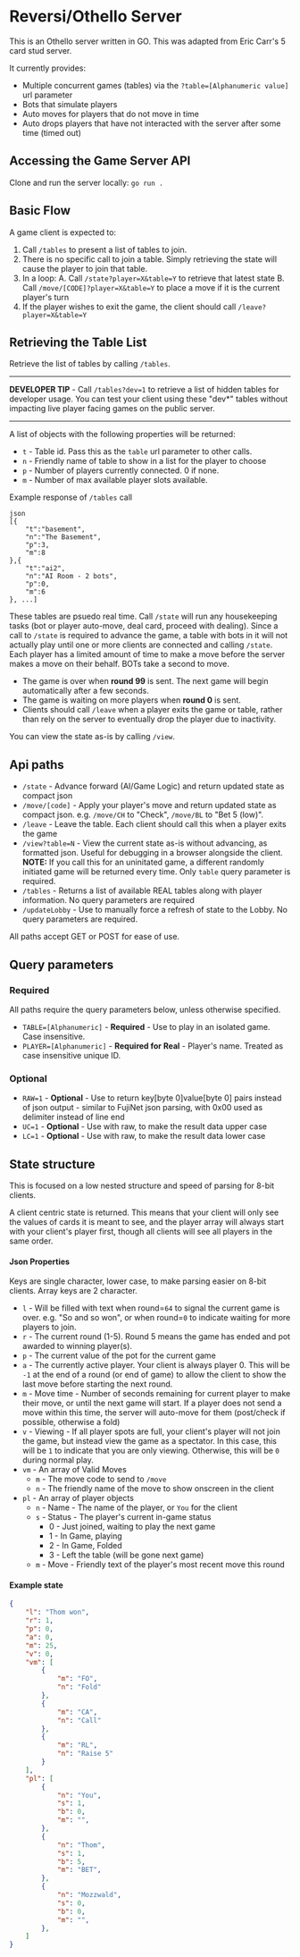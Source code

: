 # Reversi/Othello Server
This is an Othello server written in GO. This was adapted from Eric Carr's 5 card stud server.  

It currently provides:
* Multiple concurrent games (tables) via the `?table=[Alphanumeric value]` url parameter
* Bots that simulate players 
* Auto moves for players that do not move in time 
* Auto drops players that have not interacted with the server after some time (timed out)

## Accessing the Game Server API

Clone and run the server locally:
    ```
    go run .
    ```


## Basic Flow

A game client is expected to:

1. Call `/tables` to present a list of tables to join.
2. There is no specific call to join a table. Simply retrieving the state will cause the player to join that table.
2. In a loop:
    A. Call `/state?player=X&table=Y` to retrieve that latest state
    B. Call `/move/[CODE]?player=X&table=Y` to place a move if it is the current player's turn
3. If the player wishes to exit the game, the client should call `/leave?player=X&table=Y`


## Retrieving the Table List

Retrieve the list of tables by calling `/tables`. 
___
**DEVELOPER TIP** - Call `/tables?dev=1` to retrieve a list of hidden tables for developer usage. You can test your client using these "dev*" tables without impacting live player facing games on the public server.
___

A list of objects with the following properties will be returned:

* `t` - Table id. Pass this as the `table` url parameter to other calls.
* `n` - Friendly name of table to show in a list for the player to choose
* `p` - Number of players currently connected. 0 if none.
* `m` - Number of max available player slots available.

Example response of `/tables` call
```
json
[{
    "t":"basement",
    "n":"The Basement",
    "p":3,
    "m":8
},{
    "t":"ai2",
    "n":"AI Room - 2 bots",
    "p":0,
    "m":6
}, ...]
```

These tables are psuedo real time. Call `/state` will run any housekeeping tasks (bot or player auto-move, deal card, proceed with dealing). Since a call to `/state` is required to advance the game, a table with bots in it will not actually play until one or more clients are connected and calling `/state`. Each player has a limited amount of time to make a move before the server makes a move on their behalf. BOTs take a second to move.

* The game is over when **round 99** is sent. The next game will begin automatically after a few seconds.
* The game is waiting on more players when **round 0** is sent.
* Clients should call `/leave` when a player exits the game or table, rather than rely on the server to eventually drop the player due to inactivity.

You can view the state as-is by calling `/view`.

## Api paths

* `/state` - Advance forward (AI/Game Logic) and return updated state as compact json
* `/move/[code]` - Apply your player's move and return updated state as compact json. e.g. ``/move/CH`` to "Check", ``/move/BL`` to "Bet 5 (low)".
* `/leave` - Leave the table. Each client should call this when a player exits the game
* `/view?table=N` - View the current state as-is without advancing, as formatted json. Useful for debugging in a browser alongside the client. **NOTE:** If you call this for an uninitated game, a different randomly initiated game will be returned every time. Only `table` query parameter is required.
* `/tables` - Returns a list of available REAL tables along with player information. No query parameters are required
* `/updateLobby` - Use to manually force a refresh of state to the Lobby. No query parameters are required.

All paths accept GET or POST for ease of use.

## Query parameters

### Required
All paths require the query parameters below, unless otherwise specified.
* `TABLE=[Alphanumeric]` - **Required** - Use to play in an isolated game. Case insensitive.
* `PLAYER=[Alphanumeric]` - **Required for Real** - Player's name. Treated as case insensitive unique ID.

### Optional
* `RAW=1` - **Optional** - Use to return key[byte 0]value[byte 0] pairs instead of json output - similar to FujiNet json parsing, with 0x00 used as delimiter instead of line end
* `UC=1` - **Optional** - Use with raw, to make the result data upper case
* `LC=1` - **Optional** - Use with raw, to make the result data lower case

## State structure
This is focused on a low nested structure and speed of parsing for 8-bit clients.

A client centric state is returned. This means that your client will only see the values of cards it is meant to see, and the player array will always start with your client's player first, though all clients will see all players in the same order.

#### Json Properties
Keys are single character, lower case, to make parsing easier on 8-bit clients. Array keys are 2 character.

* `l` - Will be filled with text when round=`64` to signal the current game is over. e.g. "So and so won", or when round=`0` to indicate waiting for more players to join.
* `r` - The current round (1-5). Round 5 means the game has ended and pot awarded to winning player(s).
* `p` - The current value of the pot for the current game
* `a` - The currently active player. Your client is always player 0. This will be `-1` at the end of a round (or end of game) to allow the client to show the last move before starting the next round.
* `m` - Move time - Number of seconds remaining for current player to make their move, or until the next game will start. If a player does not send a move within this time, the server will auto-move for them (post/check if possible, otherwise a fold)
* `v` - Viewing - If all player spots are full, your client's player will not join the game, but instead view the game as a spectator.  In this case, this will be `1` to indicate that you are only viewing. Otherwise, this will be `0` during normal play. 
* `vm` - An array of Valid Moves
    * `m` - The move code to send to `/move`
    * `n` - The friendly name of the move to show onscreen in the client
* `pl` - An array of player objects
    * `n` - Name - The name of the player, or `You` for the client
    * `s` - Status - The player's current in-game status
        * 0 - Just joined, waiting to play the next game
        * 1 - In Game, playing
        * 2 - In Game, Folded
        * 3 - Left the table (will be gone next game)
    * `m` - Move - Friendly text of the player's most recent move this round
        

#### Example state

```json
{
    "l": "Thom won",
    "r": 1,
    "p": 0,
    "a": 0,
    "m": 25,
    "v": 0,
    "vm": [
        {
            "m": "FO",
            "n": "Fold"
        },
        {
            "m": "CA",
            "n": "Call"
        },
        {
            "m": "RL",
            "n": "Raise 5"
        }
    ],
    "pl": [
        {
            "n": "You",
            "s": 1,
            "b": 0,
            "m": "",
        },
        {
            "n": "Thom",
            "s": 1,
            "b": 5,
            "m": "BET",
        },
        {
            "n": "Mozzwald",
            "s": 0,
            "b": 0,
            "m": "",
        },
    ]
}
```
